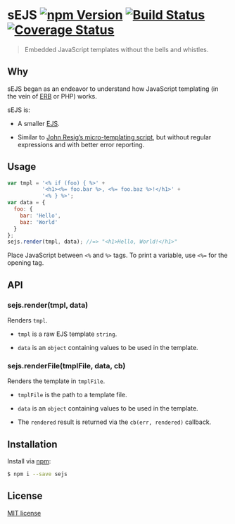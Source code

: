 # sEJS [![npm Version](http://img.shields.io/npm/v/sejs.svg?style=flat)](https://www.npmjs.org/package/sejs) [![Build Status](https://img.shields.io/travis/yuanqing/sejs.svg?style=flat)](https://travis-ci.org/yuanqing/sejs) [![Coverage Status](https://img.shields.io/coveralls/yuanqing/sejs.svg?style=flat)](https://coveralls.io/r/yuanqing/sejs)

> Embedded JavaScript templates without the bells and whistles.

## Why

sEJS began as an endeavor to understand how JavaScript templating (in the vein of [ERB](http://ruby-doc.org/stdlib-2.1.2/libdoc/erb/rdoc/ERB.html) or PHP) works.

sEJS is:

- A smaller [EJS](https://github.com/visionmedia/ejs).

- Similar to [John Resig&rsquo;s micro-templating script](http://ejohn.org/blog/javascript-micro-templating/), but without regular expressions and with better error reporting.

## Usage

```js
var tmpl = '<% if (foo) { %>' +
           '<h1><%= foo.bar %>, <%= foo.baz %>!</h1>' +
           '<% } %>';
var data = {
  foo: {
    bar: 'Hello',
    baz: 'World'
  }
};
sejs.render(tmpl, data); //=> "<h1>Hello, World!</h1>"
```

Place JavaScript between `<%` and `%>` tags. To print a variable, use `<%=` for the opening tag.

## API

### sejs.render(tmpl, data)

Renders `tmpl`.

- `tmpl` is a raw EJS template `string`.

- `data` is an `object` containing values to be used in the template.

### sejs.renderFile(tmplFile, data, cb)

Renders the template in `tmplFile`.

- `tmplFile` is the path to a template file.

- `data` is an `object` containing values to be used in the template.

- The `rendered` result is returned via the `cb(err, rendered)` callback.

## Installation

Install via [npm](https://www.npmjs.org/package/sejs):

```bash
$ npm i --save sejs
```

## License

[MIT license](https://github.com/yuanqing/sejs/blob/master/LICENSE)
